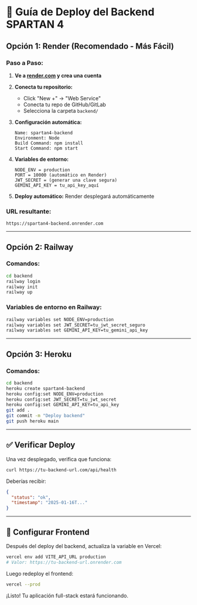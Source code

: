 # 🚀 Guía de Deploy del Backend SPARTAN 4

## Opción 1: Render (Recomendado - Más Fácil)

### Paso a Paso:

1. **Ve a [render.com](https://render.com) y crea una cuenta**

2. **Conecta tu repositorio:**
   - Click "New +" → "Web Service"
   - Conecta tu repo de GitHub/GitLab
   - Selecciona la carpeta `backend/`

3. **Configuración automática:**
   ```
   Name: spartan4-backend
   Environment: Node
   Build Command: npm install
   Start Command: npm start
   ```

4. **Variables de entorno:**
   ```
   NODE_ENV = production
   PORT = 10000 (automático en Render)
   JWT_SECRET = (generar una clave segura)
   GEMINI_API_KEY = tu_api_key_aquí
   ```

5. **Deploy automático:** Render desplegará automáticamente

### URL resultante:
`https://spartan4-backend.onrender.com`

---

## Opción 2: Railway

### Comandos:
```bash
cd backend
railway login
railway init
railway up
```

### Variables de entorno en Railway:
```bash
railway variables set NODE_ENV=production
railway variables set JWT_SECRET=tu_jwt_secret_seguro
railway variables set GEMINI_API_KEY=tu_gemini_api_key
```

---

## Opción 3: Heroku

### Comandos:
```bash
cd backend
heroku create spartan4-backend
heroku config:set NODE_ENV=production
heroku config:set JWT_SECRET=tu_jwt_secret
heroku config:set GEMINI_API_KEY=tu_api_key
git add .
git commit -m "Deploy backend"
git push heroku main
```

---

## ✅ Verificar Deploy

Una vez desplegado, verifica que funciona:

```bash
curl https://tu-backend-url.com/api/health
```

Deberías recibir:
```json
{
  "status": "ok",
  "timestamp": "2025-01-16T..."
}
```

---

## 🔧 Configurar Frontend

Después del deploy del backend, actualiza la variable en Vercel:

```bash
vercel env add VITE_API_URL production
# Valor: https://tu-backend-url.onrender.com
```

Luego redeploy el frontend:
```bash
vercel --prod
```

¡Listo! Tu aplicación full-stack estará funcionando.
